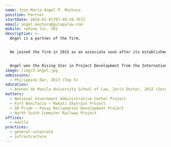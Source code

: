 ```yaml
---
name: Jose Maria Angel P. Machuca
position: Partner
startDate: 2019-01-01T07:40:28.767Z
email: angel.machuca@gulapalaw.com
mobile: +phone loc. 201
description: >-
  Angel is a partner of the firm. 


  He joined the firm in 2015 as an associate soon after its establishment and was promoted to partner in January 2019.


  Angel won the Rising Star in Project Development from the International Financial Law Review in 2019 and 2021. He also won the Next Generation Partner in Real Estate and Construction by the Legal 500 in 2020, 2021, and 2022, the Next Generation Lawyer in Real Estate and Construction by the Legal 500 in 2019, and the Recommended Lawyer in Projects & Energy by the Legal 500 in 2022.
image: /img/2-angel.jpg
admissions:
  - Philippine Bar, 2013 (Top 5)
education:
  - Ateneo de Manila University School of Law, Juris Doctor, 2012 (Second Honors)
matters:
  - National Government Administrative Center Project
  - Fort Bonifacio – Makati Skytrain Project
  - SM Prime – Pasay Reclamation Development Project
  - North South Commuter Railway Project
offices:
  - manila
practices:
  - general-corporate
  - infrastructure
---
```

